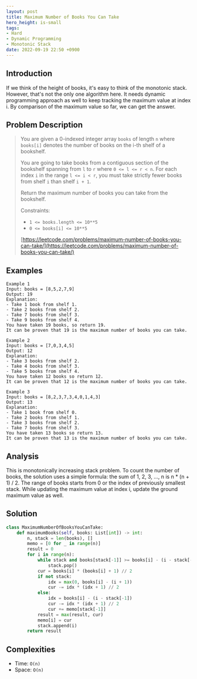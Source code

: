 ```yaml
---
layout: post
title: Maximum Number of Books You Can Take
hero_height: is-small
tags:
- Hard
- Dynamic Programming
- Monotonic Stack
date: 2022-09-19 22:50 +0900
---
```

## Introduction
If we think of the height of books, it's easy to think of the monotonic stack.
However, that's not the only one algorithm here.
It needs dynamic programming approach as well to keep tracking the maximum value at index i.
By comparison of the maximum value so far, we can get the answer.

## Problem Description
> You are given a 0-indexed integer array `books` of length `n`
> where `books[i]` denotes the number of books on the i-th shelf of a bookshelf.
>
> You are going to take books from a contiguous section of the bookshelf spanning
> from `l` to `r` where `0 <= l <= r < n`.
> For each index `i` in the range `l <= i < r`, you must take strictly fewer books
> from shelf `i` than shelf `i + 1`.
>
> Return the maximum number of books you can take from the bookshelf.
>
> Constraints:
> - `1 <= books.length <= 10**5`
> - `0 <= books[i] <= 10**5`
>
> [https://leetcode.com/problems/maximum-number-of-books-you-can-take/](https://leetcode.com/problems/maximum-number-of-books-you-can-take/)

## Examples
```
Example 1
Input: books = [8,5,2,7,9]
Output: 19
Explanation:
- Take 1 book from shelf 1.
- Take 2 books from shelf 2.
- Take 7 books from shelf 3.
- Take 9 books from shelf 4.
You have taken 19 books, so return 19.
It can be proven that 19 is the maximum number of books you can take.
```

```
Example 2
Input: books = [7,0,3,4,5]
Output: 12
Explanation:
- Take 3 books from shelf 2.
- Take 4 books from shelf 3.
- Take 5 books from shelf 4.
You have taken 12 books so return 12.
It can be proven that 12 is the maximum number of books you can take.
```

```
Example 3
Input: books = [8,2,3,7,3,4,0,1,4,3]
Output: 13
Explanation:
- Take 1 book from shelf 0.
- Take 2 books from shelf 1.
- Take 3 books from shelf 2.
- Take 7 books from shelf 3.
You have taken 13 books so return 13.
It can be proven that 13 is the maximum number of books you can take.
```

## Analysis
This is monotonically increasing stack problem.
To count the number of books, the solution uses a simple formula:
the sum of 1, 2, 3, ..., n is n * (n + 1) / 2.
The range of books starts from 0 or the index of previously smallest stack.
While updating the maximum value at index i, update the ground maximum value as well.

## Solution
```python
class MaximumNumberOfBooksYouCanTake:
    def maximumBooks(self, books: List[int]) -> int:
        n, stack = len(books), []
        memo = [0 for _ in range(n)]
        result = 0
        for i in range(n):
            while stack and books[stack[-1]] >= books[i] - (i - stack[-1]):
                stack.pop()
            cur = books[i] * (books[i] + 1) // 2
            if not stack:
                idx = max(0, books[i] - (i + 1))
                cur -= idx * (idx + 1) // 2
            else:
                idx = books[i] - (i - stack[-1])
                cur -= idx * (idx + 1) // 2
                cur += memo[stack[-1]]
            result = max(result, cur)
            memo[i] = cur
            stack.append(i)
        return result
```

## Complexities
- Time: `O(n)`
- Space: `O(n)`
